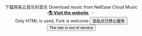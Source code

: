   <p align="center">
    下载网易云音乐的音乐 Download music from NetEase Cloud Music
    <br />
    -<a href="https://163music.xuanbo.top/" target="blank"><strong>🌎 Visit the website </strong></a>&nbsp;&nbsp;-&nbsp;&nbsp;
    <br>
    Only HTML is used, Fork is welcome
  <script>
function myFunction(){
	alert("你心里根本没有我 , 把我的爱情还给我 -- 邓丽君 [你怎么说]");
}
</script>
<script>
function myFunction2(){
	alert("You don't have me in your heart, give me back my love -- Teresa Teng [你怎麼說] ");
}
</script>
</head>
<body>

<input type="button" onclick="myFunction()" value="该站点已停止服务" />
<input type="button" onclick="myFunction2()" value="The site is out of service" />

